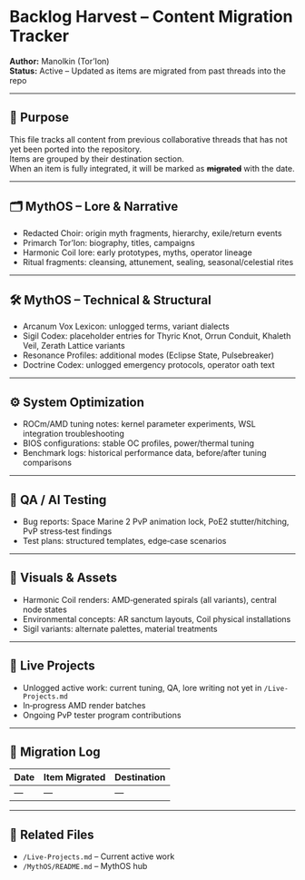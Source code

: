 # Backlog Harvest – Content Migration Tracker

**Author:** Manolkin (Tor’Ion)  
**Status:** Active – Updated as items are migrated from past threads into the repo

---

## 📜 Purpose
This file tracks all content from previous collaborative threads that has not yet been ported into the repository.  
Items are grouped by their destination section.  
When an item is fully integrated, it will be marked as **~~migrated~~** with the date.

---

## 🗂 MythOS – Lore & Narrative
- Redacted Choir: origin myth fragments, hierarchy, exile/return events
- Primarch Tor’Ion: biography, titles, campaigns
- Harmonic Coil lore: early prototypes, myths, operator lineage
- Ritual fragments: cleansing, attunement, sealing, seasonal/celestial rites

---

## 🛠 MythOS – Technical & Structural
- Arcanum Vox Lexicon: unlogged terms, variant dialects
- Sigil Codex: placeholder entries for Thyric Knot, Orrun Conduit, Khaleth Veil, Zerath Lattice variants
- Resonance Profiles: additional modes (Eclipse State, Pulsebreaker)
- Doctrine Codex: unlogged emergency protocols, operator oath text

---

## ⚙ System Optimization
- ROCm/AMD tuning notes: kernel parameter experiments, WSL integration troubleshooting
- BIOS configurations: stable OC profiles, power/thermal tuning
- Benchmark logs: historical performance data, before/after tuning comparisons

---

## 🧪 QA / AI Testing
- Bug reports: Space Marine 2 PvP animation lock, PoE2 stutter/hitching, PvP stress‑test findings
- Test plans: structured templates, edge‑case scenarios

---

## 🎨 Visuals & Assets
- Harmonic Coil renders: AMD‑generated spirals (all variants), central node states
- Environmental concepts: AR sanctum layouts, Coil physical installations
- Sigil variants: alternate palettes, material treatments

---

## 📅 Live Projects
- Unlogged active work: current tuning, QA, lore writing not yet in `/Live-Projects.md`
- In‑progress AMD render batches
- Ongoing PvP tester program contributions

---

## 🔄 Migration Log
| Date | Item Migrated | Destination |
|------|---------------|-------------|
| — | — | — |

---

## 📂 Related Files
- `/Live-Projects.md` – Current active work
- `/MythOS/README.md` – MythOS hub
